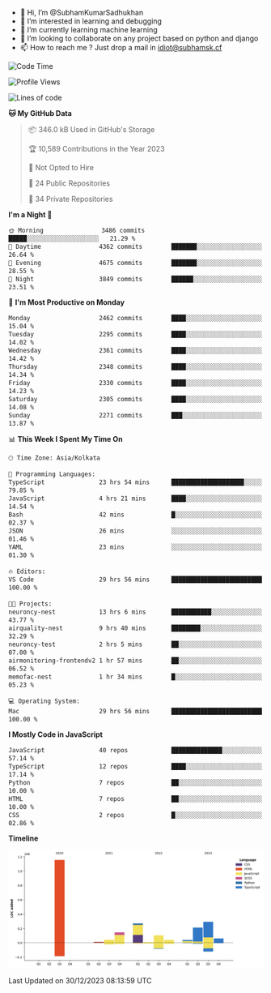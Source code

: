 - 👋 Hi, I’m @SubhamKumarSadhukhan
- 👀 I’m interested in learning and debugging
- 🌱 I’m currently learning machine learning
- 💞️ I’m looking to collaborate on any project based on python and django
- 📫 How to reach me ?
      Just drop a mail in idiot@subhamsk.cf

<!---
SubhamKumarSadhukhan/SubhamKumarSadhukhan is a ✨ special ✨ repository because its `README.md` (this file) appears on your GitHub profile.
You can click the Preview link to take a look at your changes.
--->


<!--START_SECTION:waka-->
![Code Time](http://img.shields.io/badge/Code%20Time-1%2C810%20hrs%2041%20mins-blue)

![Profile Views](http://img.shields.io/badge/Profile%20Views-0-blue)

![Lines of code](https://img.shields.io/badge/From%20Hello%20World%20I%27ve%20Written-2.4%20million%20lines%20of%20code-blue)

**🐱 My GitHub Data** 

> 📦 346.0 kB Used in GitHub's Storage 
 > 
> 🏆 10,589 Contributions in the Year 2023
 > 
> 🚫 Not Opted to Hire
 > 
> 📜 24 Public Repositories 
 > 
> 🔑 34 Private Repositories 
 > 
**I'm a Night 🦉** 

```text
🌞 Morning                3486 commits        █████░░░░░░░░░░░░░░░░░░░░   21.29 % 
🌆 Daytime                4362 commits        ███████░░░░░░░░░░░░░░░░░░   26.64 % 
🌃 Evening                4675 commits        ███████░░░░░░░░░░░░░░░░░░   28.55 % 
🌙 Night                  3849 commits        ██████░░░░░░░░░░░░░░░░░░░   23.51 % 
```
📅 **I'm Most Productive on Monday** 

```text
Monday                   2462 commits        ████░░░░░░░░░░░░░░░░░░░░░   15.04 % 
Tuesday                  2295 commits        ████░░░░░░░░░░░░░░░░░░░░░   14.02 % 
Wednesday                2361 commits        ████░░░░░░░░░░░░░░░░░░░░░   14.42 % 
Thursday                 2348 commits        ████░░░░░░░░░░░░░░░░░░░░░   14.34 % 
Friday                   2330 commits        ████░░░░░░░░░░░░░░░░░░░░░   14.23 % 
Saturday                 2305 commits        ████░░░░░░░░░░░░░░░░░░░░░   14.08 % 
Sunday                   2271 commits        ███░░░░░░░░░░░░░░░░░░░░░░   13.87 % 
```


📊 **This Week I Spent My Time On** 

```text
🕑︎ Time Zone: Asia/Kolkata

💬 Programming Languages: 
TypeScript               23 hrs 54 mins      ████████████████████░░░░░   79.85 % 
JavaScript               4 hrs 21 mins       ████░░░░░░░░░░░░░░░░░░░░░   14.54 % 
Bash                     42 mins             █░░░░░░░░░░░░░░░░░░░░░░░░   02.37 % 
JSON                     26 mins             ░░░░░░░░░░░░░░░░░░░░░░░░░   01.46 % 
YAML                     23 mins             ░░░░░░░░░░░░░░░░░░░░░░░░░   01.30 % 

🔥 Editors: 
VS Code                  29 hrs 56 mins      █████████████████████████   100.00 % 

🐱‍💻 Projects: 
neuroncy-nest            13 hrs 6 mins       ███████████░░░░░░░░░░░░░░   43.77 % 
airquality-nest          9 hrs 40 mins       ████████░░░░░░░░░░░░░░░░░   32.29 % 
neuroncy-test            2 hrs 5 mins        ██░░░░░░░░░░░░░░░░░░░░░░░   07.00 % 
airmonitoring-frontendv2 1 hr 57 mins        ██░░░░░░░░░░░░░░░░░░░░░░░   06.52 % 
memofac-nest             1 hr 34 mins        █░░░░░░░░░░░░░░░░░░░░░░░░   05.23 % 

💻 Operating System: 
Mac                      29 hrs 56 mins      █████████████████████████   100.00 % 
```

**I Mostly Code in JavaScript** 

```text
JavaScript               40 repos            ██████████████░░░░░░░░░░░   57.14 % 
TypeScript               12 repos            ████░░░░░░░░░░░░░░░░░░░░░   17.14 % 
Python                   7 repos             ██░░░░░░░░░░░░░░░░░░░░░░░   10.00 % 
HTML                     7 repos             ██░░░░░░░░░░░░░░░░░░░░░░░   10.00 % 
CSS                      2 repos             █░░░░░░░░░░░░░░░░░░░░░░░░   02.86 % 
```



**Timeline**

![Lines of Code chart](https://raw.githubusercontent.com/SubhamKumarSadhukhan/SubhamKumarSadhukhan/main/assets/bar_graph.png)


 Last Updated on 30/12/2023 08:13:59 UTC
<!--END_SECTION:waka-->
